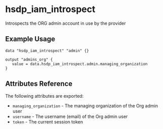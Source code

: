 # hsdp_iam_introspect

Introspects the ORG admin account in use by the provider

## Example Usage

```hcl
data "hsdp_iam_introspect" "admin" {}
```

```hcl
output "admins_org" {
   value = data.hsdp_iam_introspect.admin.managing_organization
}
```

## Attributes Reference

The following attributes are exported:

* `managing_organization` - The managing organization of the Org admin user
* `username` - The username (email) of the Org admin user
* `token` - The current session token
